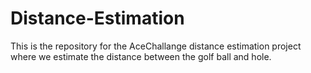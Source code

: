 # Distance-Estimation

This is the repository for the AceChallange distance estimation project where we estimate the distance between the golf ball and hole.